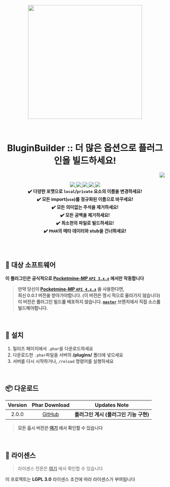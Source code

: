 <p align="center"> <img src="https://ghcdn.rawgit.org/Blugin/BluginBuilder-PMMP/master/icon.png" width="360"> </p>
<br> <h1 align="center"> BluginBuilder :: 더 많은 옵션으로 플러그인을 빌드하세요! </h1>
<p align="right">  
  <a href="https://github.com/Blugin/BluginBuilder-PMMP/blob/master/README.md">  
    <img src="https://img.shields.io/static/v1?label=read%20in&message=English&color=success">
  </a>  
</p>  
<p align="center">  
  <a href="https://poggit.pmmp.io/ci/Blugin/BluginBuilder-PMMP/BluginBuilder">  
    <img src="https://poggit.pmmp.io/ci.shield/Blugin/BluginBuilder-PMMP/BluginBuilder?style=flat-square">  
  </a>  
  <a href="https://github.com/Blugin/BluginBuilder-PMMP/releases">  
    <img src="https://img.shields.io/github/release/Blugin/BluginBuilder-PMMP.svg?style=flat-square">  
  </a>  
  <a href="https://github.com/Blugin/BluginBuilder-PMMP/releases">  
    <img src="https://img.shields.io/github/downloads/Blugin/BluginBuilder-PMMP/total.svg?style=flat-square">  
  </a>  
  </a>  
  <a href="https://github.com/Blugin/BluginBuilder-PMMP/blob/master/LICENSE">  
    <img src="https://img.shields.io/github/license/Blugin/BluginBuilder-PMMP.svg?style=flat-square">  
  </a>  
  <a href="http://hits.dwyl.com/Blugin/BluginBuilder-PMMP">  
    <img src="http://hits.dwyl.com/Blugin/BluginBuilder-PMMP.svg"> 
  </a>  
  <strong>
  <br> ✔️ 다양한 포맷으로 <code>local</code>/<code>private</code> 요소의 이름을 변경하세요!
  <br> ✔️ 모든 import(<code>use</code>)를 정규화된 이름으로 바꾸세요!
  <br> ✔️ 모든 의미없는 주석을 제거하세요!
  <br> ✔️ 모든 공백을 제거하세요!
  <br> ✔️ 최소한의 파일로 빌드하세요!
  <br> ✔️ <code>PHAR</code>의 메타 데이터와 stub을 건너뛰세요!
  </strong>
</p>  
  
<br>  
<br>  
  
## :file_folder: 대상 소프트웨어 
**이 플러그인은 공식적으로 [Pocketmine-MP `API 3.x.x`](https://github.com/pmmp/PocketMine-MP/tree/master) 에서만 작동합니다**
> **만약 당신이 [**Pocketmine-MP** `API 4.x.x`](https://github.com/pmmp/PocketMine-MP/tree/master) 을 사용한다면,**  
> **최신 0.0.1 버전을 받아가야합니다. (이 버전은 명시 적으로 올라가지 않습니다)**  
> **이 버전은 플러그인 빌드를 배포하지 않습니다. [`master`](https://github.com/Blugin/BluginBuilder-PMMP/tree/master) 브랜치에서 직접 소스를 빌드해야합니다.**
  
<br>  
  
## :wrench: 설치
1) 릴리즈 페이지에서 `.phar`을 다운로드하세요
2) 다운로드한 `.phar`파일을 서버의 **/plugins/** 폴더에 넣으세요  
3) 서버를 다시 시작하거나, `/reload` 명령어를 실행하세요    
  
<br>  
  
## :package: 다운로드  
  
| Version | Phar Download | Updates Note |  
| :-----: | :-----------: | :----------: |    
| 2.0.0 | [GitHub](https://github.com/Blugin/BluginBuilder-PMMP/releases/download/2.0.0/BluginBuilder_v2.0.0.phar) | **플러그인 게시 (플러그인 기능 구현)** |  
  
> **모든 출시 버전은 [여기](https://github.com/Blugin/BluginBuilder-PMMP/releases) 에서 확인할 수 있습니다**  
  
<br>  
  
## :memo: 라이센스 
> 라이센스 전문은 [여기](https://github.com/Blugin/BluginBuilder-PMMP/blob/master/LICENSE) 에서 확인할 수 있습니다  
  
이 프로젝트는 **LGPL 3.0** 라이센스 조건에 따라 라이센스가 부여됩니다